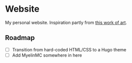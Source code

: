 
# Website

My personal website. Inspiration partly from [this work of art](http://bettermotherfuckingwebsite.com/).

## Roadmap

- [ ] Transition from hard-coded HTML/CSS to a Hugo theme
- [ ] Add MyelinMC somewhere in here
